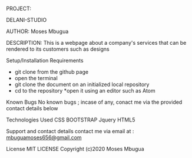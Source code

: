 PROJECT:

DELANI-STUDIO

AUTHOR:
Moses Mbugua

 DESCRIPTION:
This is a webpage about a company's services that can be rendered to its customers such as designs 


 Setup/Installation Requirements
* git clone from the github page
* open the terminal
* git clone the document on an initialized local repository
* cd to the repository
*open it using an editor such as Atom

Known Bugs
No known bugs ; incase of any, conact me via the provided contact details below

 Technologies Used
CSS
BOOTSTRAP
Jquery
HTML5

 Support and contact details
contact me via email at : mbuguamoses656@gmail.com

License
MIT LICENSE
Copyright (c)2020 Moses Mbugua